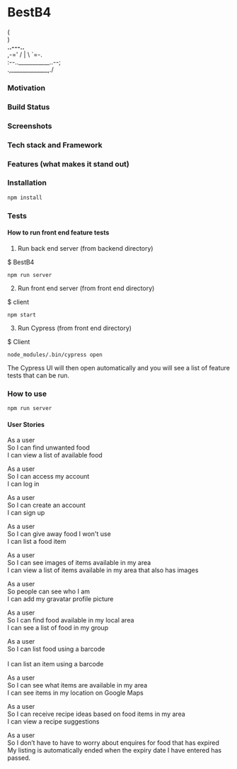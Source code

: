 # BestB4

( <br>
       ) <br>
  __..---..__ <br>
,-='  /  |  \  `=-. <br>
:--..___________..--; <br>
\.,_____________,./ <br>

### Motivation

### Build Status

### Screenshots

### Tech stack and Framework

### Features (what makes it stand out)

### Installation

```bash
npm install
```

### Tests

#### How to run front end feature tests

1. Run back end server (from backend directory) <br>

$ BestB4 <br>

```
npm run server

```
2. Run front end server (from front end directory) <br>

$ client <br>

```
npm start

```

3. Run Cypress (from front end directory)

$ Client

```
node_modules/.bin/cypress open
```

The Cypress UI will then open automatically and you will see a list of feature tests that can be run.

### How to use

```bash
npm run server
```
#### User Stories

As a user <br>
So I can find unwanted food <br>
I can view a list of available food <br>

As a user <br>
So I can access my account <br>
I can log in <br>

As a user <br>
So I can create an account <br>
I can sign up <br>

As a user <br>
So I can give away food I won't use <br>
I can list a food item <br>

As a user <br>
So I can see images of items available in my area <br>
I can view a list of items available in my area that also has images <br>

As a user <br>
So people can see who I am <br>
I can add my gravatar profile picture <br>

As a user <br>
So I can find food available in my local area <br>
I can see a list of food in my group <br>

As a user <br>
So I can list food using a barcode <br>  
I can list an item using a barcode <br>

As a user <br>
So I can see what items are available in my area <br>
I can see items in my location on Google Maps <br>

As a user <br>
So I can receive recipe ideas based on food items in my area <br>
I can view a recipe suggestions <br>

As a user <br>
So I  don’t have to have to worry about enquires for food that has expired <br>
My listing is automatically ended when the expiry date I have entered has passed. <br>

